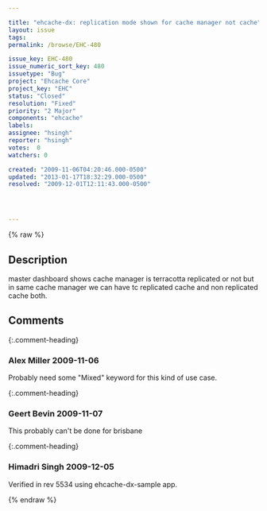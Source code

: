 ```yaml
---

title: "ehcache-dx: replication mode shown for cache manager not cache"
layout: issue
tags: 
permalink: /browse/EHC-480

issue_key: EHC-480
issue_numeric_sort_key: 480
issuetype: "Bug"
project: "Ehcache Core"
project_key: "EHC"
status: "Closed"
resolution: "Fixed"
priority: "2 Major"
components: "ehcache"
labels: 
assignee: "hsingh"
reporter: "hsingh"
votes:  0
watchers: 0

created: "2009-11-06T04:20:46.000-0500"
updated: "2013-01-17T18:32:29.000-0500"
resolved: "2009-12-01T12:11:43.000-0500"




---
```


{% raw %}

## Description

<div markdown="1" class="description">

master dashboard shows cache manager is terracotta replicated or not but in same cache manager we can have tc replicated cache and non replicated cache both.



</div>

## Comments


{:.comment-heading}
### **Alex Miller** <span class="date">2009-11-06</span>

<div markdown="1" class="comment">

Probably need some "Mixed" keyword for this kind of use case.  

</div>


{:.comment-heading}
### **Geert Bevin** <span class="date">2009-11-07</span>

<div markdown="1" class="comment">

This probably can't be done for brisbane

</div>


{:.comment-heading}
### **Himadri Singh** <span class="date">2009-12-05</span>

<div markdown="1" class="comment">

Verified in rev  5534 using ehcache-dx-sample app.

</div>



{% endraw %}
